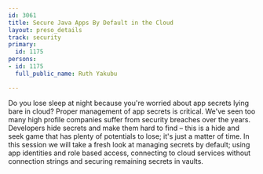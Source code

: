 ```yaml
---
id: 3061
title: Secure Java Apps By Default in the Cloud
layout: preso_details
track: security
primary:
  id: 1175
persons:
- id: 1175
  full_public_name: Ruth Yakubu

---
```

Do you lose sleep at night because you're worried about app secrets lying bare in cloud? Proper management of app secrets is critical. We've seen too many high profile companies suffer from security breaches over the years. Developers hide secrets and make them hard to find – this is a hide and seek game that has plenty of potentials to lose; it's just a matter of time.  In this session we will take a fresh look at managing secrets by default; using app identities and role based access, connecting to cloud services without connection strings and securing remaining secrets in vaults.
